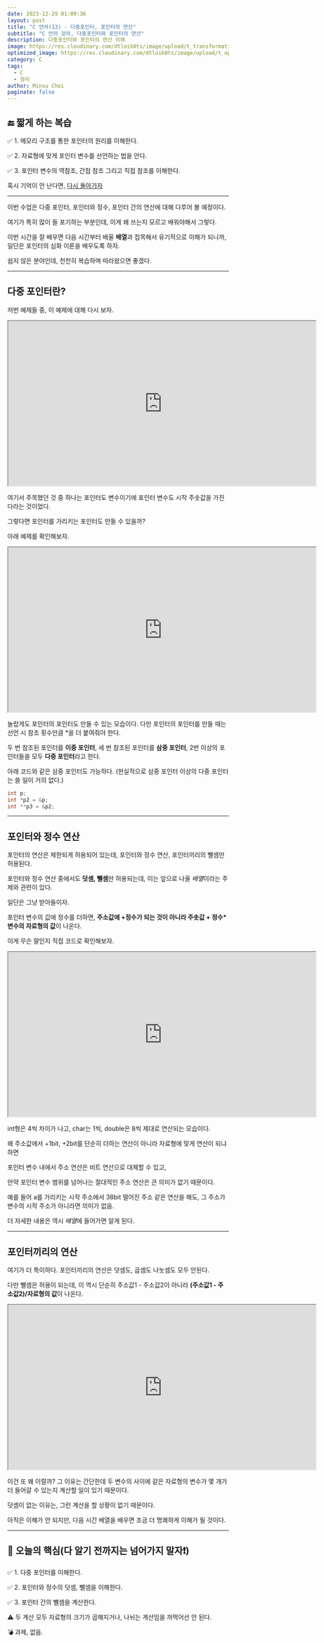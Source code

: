 ```yaml
---
date: 2023-12-29 01:09:36
layout: post
title: "C 언어(13) - 다중포인터, 포인터의 연산"
subtitle: "C 언어 강의, 다중포인터와 포인터의 연산"
description: 다중포인터와 포인터의 연산 이해
image: https://res.cloudinary.com/dtloik0ts/image/upload/t_transformation/v1703569833/programming-careers-s_lvchit.jpg
optimized_image: https://res.cloudinary.com/dtloik0ts/image/upload/t_opt/v1703569833/programming-careers-s_lvchit.jpg
category: C
tags:
  - C
  - 정리
author: Minsu Choi
paginate: false
---
```


<h2>🔚 짧게 하는 복습</h2>

✅ 1. 메모리 구조를 통한 포인터의 원리를 이해한다.

✅ 2. 자료형에 맞게 포인터 변수를 선언하는 법을 안다.

✅ 3. 포인터 변수의 역참조, 간접 참조 그리고 직접 참조를 이해한다.

혹시 기억이 안 난다면, <u><a href = "/c-언어(12)-포인터/"> 다시 돌아가자</a></u>

---

이번 수업은 다중 포인터, 포인터와 정수, 포인터 간의 연산에 대해 다루어 볼 예정이다.

여기가 특히 많이 들 포기하는 부분인데, 이게 왜 쓰는지 모르고 배워야해서 그렇다.

이번 시간을 잘 배우면 다음 시간부터 배울 **배열**과 접목해서 유기적으로 이해가 되니까, 일단은 포인터의 심화 이론을 배우도록 하자.

쉽지 않은 분야인데, 천천히 복습하며 따라왔으면 좋겠다.

---

## 다중 포인터란?

저번 예제들 중, 이 예제에 대해 다시 보자.

<iframe height="375px" width="700px" src="https://www.interviewbit.com/embed/snippet/c8f9dcb31c7231a9edfa"></iframe>

여기서 주목했던 것 중 하나는 포인터도 변수이기에 포인터 변수도 시작 주솟값을 가진다라는 것이었다.

그렇다면 포인터를 가리키는 포인터도 만들 수 있을까?

아래 예제를 확인해보자.

<iframe height="375px" width="700px" src="https://www.interviewbit.com/embed/snippet/305d38d5d57ef279678e"></iframe>

놀랍게도 포인터의 포인터도 만들 수 있는 모습이다. 다만 포인터의 포인터를 만들 때는 선언 시 참조 횟수만큼 \*을 더 붙여줘야 한다.

두 번 참조된 포인터를 **이중 포인터**, 세 번 참조된 포인터를 **삼중 포인터**, 2번 이상의 포인터들을 모두 **다중 포인터**라고 한다.

아래 코드와 같은 삼중 포인터도 가능하다. (현실적으로 삼중 포인터 이상의 다중 포인터는 쓸 일이 거의 없다.)

```c
int p;
int *p2 = &p;
int **p3 = &p2;
```

---

## 포인터와 정수 연산

포인터의 연산은 제한되게 허용되어 있는데, 포인터와 정수 연산, 포인터끼리의 뺄셈만 허용된다.

포인터와 정수 연산 중에서도 **덧셈, 뺄셈**만 허용되는데, 이는 앞으로 나올 *배열*이라는 주제와 관련이 있다.

일단은 그냥 받아들이자.

포인터 변수의 값에 정수를 더하면, **주소값에 +정수가 되는 것이 아니라 주솟값 + 정수\*변수의 자료형의 값**이 나온다.

이게 무슨 말인지 직접 코드로 확인해보자.

<iframe height="375px" width="700px" src="https://www.interviewbit.com/embed/snippet/a0c09a99082d390c9ea1"></iframe>

int형은 4씩 차이가 나고, char는 1씩, double은 8씩 제대로 연산되는 모습이다.

왜 주소값에서 +1bit, +2bit를 단순히 더하는 연산이 아니라 자료형에 맞게 연산이 되냐 하면

포인터 변수 내에서 주소 연산은 비트 연산으로 대체할 수 있고,

만약 포인터 변수 범위를 넘어나는 절대적인 주소 연산은 큰 의미가 없기 때문이다.

예를 들어 a를 가리키는 시작 주소에서 38bit 떨어진 주소 같은 연산을 해도, 그 주소가 변수의 시작 주소가 아니라면 의미가 없음.

더 자세한 내용은 역시 *배열*에 들어가면 알게 된다.

---

## 포인터끼리의 연산

여기가 더 특이하다. 포인터끼리의 연산은 덧셈도, 곱셈도 나눗셈도 모두 안된다.

다만 뺄셈은 허용이 되는데, 이 역시 단순히 주소값1 - 주소값2이 아니라 **(주소값1 - 주소값2)/자료형의 값**이 나온다.

<iframe height="375px" width="700px" src="https://www.interviewbit.com/embed/snippet/1d2b617a6cbdde6cca6d"></iframe>

이건 또 왜 이럴까? 그 이유는 간단한데 두 변수의 사이에 같은 자료형의 변수가 몇 개가 더 들어갈 수 있는지 계산할 일이 있기 때문이다.

덧셈이 없는 이유는, 그런 계산을 할 상황이 없기 때문이다.

아직은 이해가 안 되지만, 다음 시간 배열을 배우면 조금 더 명쾌하게 이해가 될 것이다.

---

<h2>📖 오늘의 핵심(다 알기 전까지는 넘어가지 말자❗)</h2>

✅ 1. 다중 포인터를 이해한다.

✅ 2. 포인터와 정수의 덧셈, 뺄셈을 이해한다.

✅ 3. 포인터 간의 뺄셈을 계산한다.

⚠️ 두 계산 모두 자료형의 크기가 곱해지거나, 나뉘는 계산임을 까먹어선 안 된다.

💣 과제, 없음.

